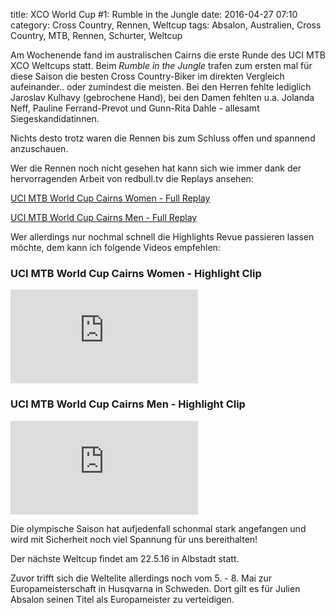 title: XCO World Cup #1: Rumble in the Jungle
date: 2016-04-27 07:10
category: Cross Country, Rennen, Weltcup
tags: Absalon, Australien, Cross Country, MTB, Rennen, Schurter, Weltcup

Am Wochenende fand im australischen Cairns die erste Runde des UCI MTB XCO Weltcups statt. Beim *Rumble in the Jungle* trafen zum ersten mal für diese Saison die besten Cross Country-Biker im direkten Vergleich aufeinander.. oder zumindest die meisten. Bei den Herren fehlte lediglich Jaroslav Kulhavy (gebrochene Hand), bei den Damen fehlten u.a. Jolanda Neff, Pauline Ferrand-Prevot und Gunn-Rita Dahle - allesamt Siegeskandidatinnen.

Nichts desto trotz waren die Rennen bis zum Schluss offen und spannend anzuschauen.

Wer die Rennen noch nicht gesehen hat kann sich wie immer dank der hervorragenden Arbeit von redbull.tv die Replays ansehen:

[UCI MTB World Cup Cairns Women - Full Replay](http://www.redbull.tv/videos/event-stream-638/cross-country-women)

[UCI MTB World Cup Cairns Men - Full Replay](http://www.redbull.tv/videos/event-stream-639/cross-country-men)

Wer allerdings nur nochmal schnell die Highlights Revue passieren lassen möchte, dem kann ich folgende Videos empfehlen:

### UCI MTB World Cup Cairns Women - Highlight Clip

<div class="youtube youtube-16x9">
	<iframe src="https://www.youtube.com/embed/jfTh0srGPQg" frameborder="0" allow="accelerometer; autoplay; encrypted-media; gyroscope; picture-in-picture" allowfullscreen></iframe></div>

### UCI MTB World Cup Cairns Men - Highlight Clip

<div class="youtube youtube-16x9">
	<iframe src="https://www.youtube.com/embed/qqEgkYdNiIo" frameborder="0" allow="accelerometer; autoplay; encrypted-media; gyroscope; picture-in-picture" allowfullscreen></iframe></div>

Die olympische Saison hat aufjedenfall schonmal stark angefangen und wird mit Sicherheit noch viel Spannung für uns bereithalten!

Der nächste Weltcup findet am 22.5.16 in Albstadt statt.

Zuvor trifft sich die Weltelite allerdings noch vom 5. - 8. Mai zur Europameisterschaft in Husqvarna in Schweden. Dort gilt es für Julien Absalon seinen Titel als Europameister zu verteidigen.